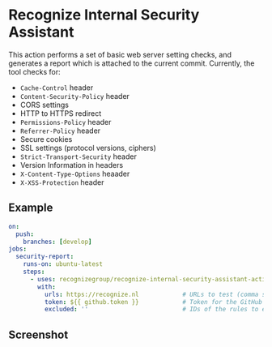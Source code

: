 # Recognize Internal Security Assistant

This action performs a set of basic web server setting checks, and generates a report which is attached to the current commit.
Currently, the tool checks for:

* `Cache-Control` header
* `Content-Security-Policy` header
* CORS settings
* HTTP to HTTPS redirect
* `Permissions-Policy` header
* `Referrer-Policy` header
* Secure cookies
* SSL settings (protocol versions, ciphers)
* `Strict-Transport-Security` header
* Version Information in headers
* `X-Content-Type-Options` heaader
* `X-XSS-Protection` header

## Example
```yaml
on:
  push:
    branches: [develop]
jobs:
  security-report:
    runs-on: ubuntu-latest
    steps:
      - uses: recognizegroup/recognize-internal-security-assistant-action@v1
        with:
          urls: https://recognize.nl            # URLs to test (comma separated)
          token: ${{ github.token }}            # Token for the GitHub API
          excluded: ''                          # IDs of the rules to exclude
```

## Screenshot
